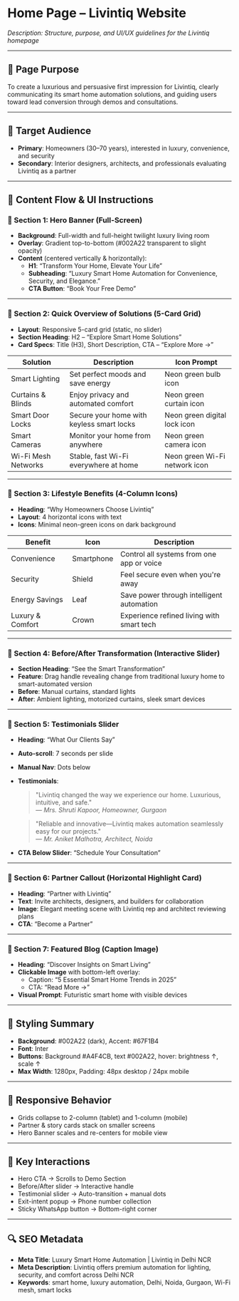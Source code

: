 # Home Page – Livintiq Website

_Description: Structure, purpose, and UI/UX guidelines for the Livintiq homepage_

---

## 🏡 Page Purpose

To create a luxurious and persuasive first impression for Livintiq, clearly communicating its smart home automation solutions, and guiding users toward lead conversion through demos and consultations.

---

## 👥 Target Audience

- **Primary**: Homeowners (30–70 years), interested in luxury, convenience, and security
- **Secondary**: Interior designers, architects, and professionals evaluating Livintiq as a partner

---

## 🧭 Content Flow & UI Instructions

### 🔹 Section 1: Hero Banner (Full-Screen)

- **Background**: Full-width and full-height twilight luxury living room
- **Overlay**: Gradient top-to-bottom (#002A22 transparent to slight opacity)
- **Content** (centered vertically & horizontally):
  - **H1**: “Transform Your Home, Elevate Your Life”
  - **Subheading**: “Luxury Smart Home Automation for Convenience, Security, and Elegance.”
  - **CTA Button**: “Book Your Free Demo”

---

### 🔹 Section 2: Quick Overview of Solutions (5-Card Grid)

- **Layout**: Responsive 5-card grid (static, no slider)
- **Section Heading**: H2 – “Explore Smart Home Solutions”
- **Card Specs**: Title (H3), Short Description, CTA – “Explore More →”

| Solution           | Description                                  | Icon Prompt                                |
|--------------------|----------------------------------------------|--------------------------------------------|
| Smart Lighting     | Set perfect moods and save energy            | Neon green bulb icon                       |
| Curtains & Blinds  | Enjoy privacy and automated comfort          | Neon green curtain icon                    |
| Smart Door Locks   | Secure your home with keyless smart locks    | Neon green digital lock icon               |
| Smart Cameras      | Monitor your home from anywhere              | Neon green camera icon                     |
| Wi-Fi Mesh Networks| Stable, fast Wi-Fi everywhere at home        | Neon green Wi-Fi network icon              |

---

### 🔹 Section 3: Lifestyle Benefits (4-Column Icons)

- **Heading**: “Why Homeowners Choose Livintiq”
- **Layout**: 4 horizontal icons with text
- **Icons**: Minimal neon-green icons on dark background

| Benefit         | Icon       | Description                                              |
|-----------------|------------|----------------------------------------------------------|
| Convenience     | Smartphone | Control all systems from one app or voice                |
| Security        | Shield     | Feel secure even when you're away                        |
| Energy Savings  | Leaf       | Save power through intelligent automation                |
| Luxury & Comfort| Crown      | Experience refined living with smart tech                |

---

### 🔹 Section 4: Before/After Transformation (Interactive Slider)

- **Section Heading**: “See the Smart Transformation”
- **Feature**: Drag handle revealing change from traditional luxury home to smart-automated version
- **Before**: Manual curtains, standard lights
- **After**: Ambient lighting, motorized curtains, sleek smart devices

---

### 🔹 Section 5: Testimonials Slider

- **Heading**: “What Our Clients Say”
- **Auto-scroll**: 7 seconds per slide
- **Manual Nav**: Dots below
- **Testimonials**:
  > "Livintiq changed the way we experience our home. Luxurious, intuitive, and safe."  
  — *Mrs. Shruti Kapoor, Homeowner, Gurgaon*

  > "Reliable and innovative—Livintiq makes automation seamlessly easy for our projects."  
  — *Mr. Aniket Malhotra, Architect, Noida*

- **CTA Below Slider**: “Schedule Your Consultation”

---

### 🔹 Section 6: Partner Callout (Horizontal Highlight Card)

- **Heading**: “Partner with Livintiq”
- **Text**: Invite architects, designers, and builders for collaboration
- **Image**: Elegant meeting scene with Livintiq rep and architect reviewing plans
- **CTA**: “Become a Partner”

---

### 🔹 Section 7: Featured Blog (Caption Image)

- **Heading**: “Discover Insights on Smart Living”
- **Clickable Image** with bottom-left overlay:
  - Caption: “5 Essential Smart Home Trends in 2025”
  - CTA: “Read More →”
- **Visual Prompt**: Futuristic smart home with visible devices

---

## 🎨 Styling Summary

- **Background**: #002A22 (dark), Accent: #67F1B4
- **Font**: Inter
- **Buttons**: Background #A4F4CB, text #002A22, hover: brightness ↑, scale ↑
- **Max Width**: 1280px, Padding: 48px desktop / 24px mobile

---

## 📱 Responsive Behavior

- Grids collapse to 2-column (tablet) and 1-column (mobile)
- Partner & story cards stack on smaller screens
- Hero Banner scales and re-centers for mobile view

---

## 🔄 Key Interactions

- Hero CTA → Scrolls to Demo Section
- Before/After slider → Interactive handle
- Testimonial slider → Auto-transition + manual dots
- Exit-intent popup → Phone number collection
- Sticky WhatsApp button → Bottom-right corner

---

## 🔍 SEO Metadata

- **Meta Title**: Luxury Smart Home Automation | Livintiq in Delhi NCR
- **Meta Description**: Livintiq offers premium automation for lighting, security, and comfort across Delhi NCR
- **Keywords**: smart home, luxury automation, Delhi, Noida, Gurgaon, Wi-Fi mesh, smart locks

